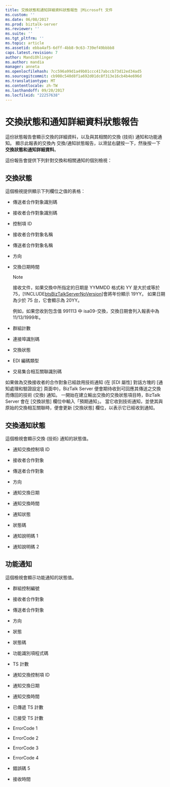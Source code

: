 ```yaml
---
title: 交換狀態和通知詳細資料狀態報告 |Microsoft 文件
ms.custom: ''
ms.date: 06/08/2017
ms.prod: biztalk-server
ms.reviewer: ''
ms.suite: ''
ms.tgt_pltfrm: ''
ms.topic: article
ms.assetid: ebba4af5-6dff-4bb8-9c63-739ef49bbbb8
caps.latest.revision: 7
author: MandiOhlinger
ms.author: mandia
manager: anneta
ms.openlocfilehash: 7cc596a99d1a49b01ccc417abccb73d12ed34ad5
ms.sourcegitcommit: cb908c540d8f1a692d01dc8f313e16cb4b4e696d
ms.translationtype: MT
ms.contentlocale: zh-TW
ms.lasthandoff: 09/20/2017
ms.locfileid: "22257638"
---
```

# <a name="interchange-status-and-ack-details-status-report"></a>交換狀態和通知詳細資料狀態報告
這份狀態報告會顯示交換的詳細資料，以及與其相關的交換 (技術) 通知和功能通知。 顯示此報表的交換內 交換/通知狀態報告，以滑鼠右鍵按一下，然後按一下 **交換狀態和通知詳細資料**。  
  
 這份報告會提供下列針對交換和相關通知的個別檢視：  
  
## <a name="interchange-status"></a>交換狀態  
 這個檢視提供顯示下列欄位之值的表格：  
  
-   傳送者合作對象識別碼  
  
-   接收者合作對象識別碼  
  
-   控制項 ID  
  
-   接收者合作對象名稱  
  
-   傳送者合作對象名稱  
  
-   方向  
  
-   交換日期時間  
  
    > [!NOTE]
    >  接收文件，如果交換中所指定的日期是 YYMMDD 格式和 YY 是大於或等於 75，[!INCLUDE[btsBizTalkServerNoVersion](../includes/btsbiztalkservernoversion-md.md)]會將年份顯示 19YY。 如果日期為少於 75 台，它會顯示為 20YY。  
    >   
    >  例如，如果您收到包含值 991113 中 isa09-交換，交換日期會列入報表中為 11/13/1999年。  
  
-   群組計數  
  
-   連接埠識別碼  
  
-   交換狀態  
  
-   EDI 編碼類型  
  
-   交易集合相互關聯識別碼  
  
 如果做為交換接收者的合作對象已經啟用技術通知 (在 [EDI 屬性] 對話方塊的 [通知處理和驗證設定] 頁面中)，BizTalk Server 便會期待收到可回應其傳送之交換而傳回的技術 (交換) 通知。 一開始在建立輸出交換的交換狀態項目時，BizTalk Server 會在 [交換狀態] 欄位中輸入「預期通知」。 當它收到技術通知，並使其與原始的交換相互關聯時，便會更新 [交換狀態] 欄位，以表示它已經收到通知。  
  
## <a name="interchange-ack-status"></a>交換通知狀態  
 這個檢視會顯示交換 (技術) 通知的狀態值。  
  
-   通知交換控制項 ID  
  
-   接收者合作對象  
  
-   傳送者合作對象  
  
-   方向  
  
-   通知交換日期  
  
-   通知交換時間  
  
-   通知狀態  
  
-   狀態碼  
  
-   通知說明碼 1  
  
-   通知說明碼 2  
  
## <a name="functional-acks"></a>功能通知  
 這個檢視會顯示功能通知的狀態值。  
  
-   群組控制編號  
  
-   接收者合作對象  
  
-   傳送者合作對象  
  
-   方向  
  
-   狀態  
  
-   狀態碼  
  
-   功能識別項程式碼  
  
-   TS 計數  
  
-   通知交換控制項 ID  
  
-   通知交換日期  
  
-   通知交換時間  
  
-   已傳遞 TS 計數  
  
-   已接受 TS 計數  
  
-   ErrorCode 1  
  
-   ErrorCode 2  
  
-   ErrorCode 3  
  
-   ErrorCode 4  
  
-   錯誤碼 5  
  
-   接收時間